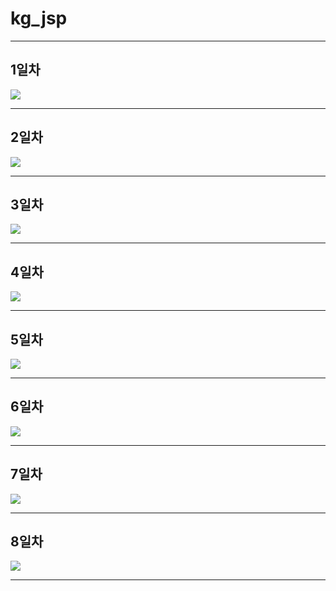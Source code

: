 # kg_jsp

<hr>

## 1일차
<img src="https://github.com/jungwongarden/kg_jsp/blob/master/jsp01.png?raw=true">
<hr>

## 2일차
<img src="https://github.com/jungwongarden/kg_jsp/blob/master/jsp02.png?raw=true">
<hr>

## 3일차
<img src="https://github.com/jungwongarden/kg_jsp/blob/master/jsp03.png?raw=true">
<hr>

## 4일차
<img src="https://github.com/jungwongarden/kg_jsp/blob/master/jsp04.png?raw=true">
<hr>

## 5일차
<img src="https://github.com/jungwongarden/kg_jsp/blob/master/jsp05.png?raw=true">
<hr>

## 6일차
<img src="https://github.com/jungwongarden/kg_jsp/blob/master/jsp0506.png?raw=true">
<hr>

## 7일차
<img src="https://github.com/jungwongarden/kg_jsp/blob/master/jsp07.png?raw=true">
<hr>

## 8일차
<img src="https://github.com/jungwongarden/kg_jsp/blob/master/jsp0708.png?raw=true">
<hr>
